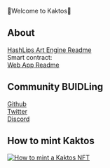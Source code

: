  🌵Welcome to Kaktos🌵

## About

[HashLips Art Engine Readme](https://github.com/HashLips/hashlips_art_engine#readme)
<br>
Smart contract:
<br>
[Web App Readme](https://github.com/sallad4/CryptoKaktos/blob/main/NFT%20Web%20App/README.md)

## Community BUIDLing

[Github](https://github.com/sallad4/CryptoKaktos)
<br>
[Twitter](https://twitter.com/cryptokaktos)
<br>
[Discord](https://discord.gg/vZcxYxrz)

## How to mint Kaktos

[![How to mint a Kaktos NFT](https://user-images.githubusercontent.com/29550860/152877220-7264623f-c352-4c60-92c3-29de7a8cb839.png)](https://youtu.be/pRbArBgZrMg "KaktosDemo")
